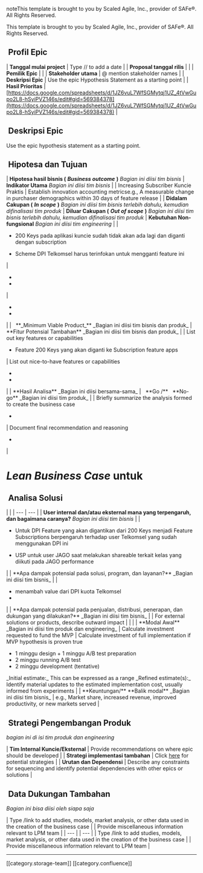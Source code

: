 noteThis template is brought to you by Scaled Agile, Inc., provider of SAFe®. All Rights Reserved.

This template is brought to you by Scaled Agile, Inc., provider of SAFe®. All Rights Reserved.


##  Profil Epic


|  **Tanggal mulai project**  | Type // to add a date | 
|  **Proposal tanggal rilis**  |  | 
|  **Pemilik Epic**  |  | 
|  **Stakeholder utama**  | @ mention stakeholder names | 
|  **Deskripsi Epic**  | Use the epic Hypothesis Statement as a starting point | 
|  **Hasil Prioritas**  | [https://docs.google.com/spreadsheets/d/1JZ6vuL7WfSGMytqj1UZ_4tVwGupo2L8-hSyiPVZ146s/edit#gid=569384378](https://docs.google.com/spreadsheets/d/1JZ6vuL7WfSGMytqj1UZ_4tVwGupo2L8-hSyiPVZ146s/edit#gid=569384378) | 


##  Deskripsi Epic
Use the epic hypothesis statement as a starting point.


##  Hipotesa dan Tujuan


|  **Hipotesa hasil bisnis (**  **_Business outcome_**  **)**  _Bagian ini diisi tim bisnis_  |  **Indikator Utama**  _Bagian ini diisi tim bisnis_  | 
| Increasing Subscriber Kuncie Praktis | Establish innovation accounting metricse.g., A measurable change in purchaser demographics within 30 days of feature release | 
|  **Didalam Cakupan (**  **_In scope_**  **)**  _Bagian ini diisi tim bisnis terlebih dahulu, kemudian difinalisasi tim produk_  |  **Diluar Cakupan (**  **_Out of scope_**  **)**  _Bagian ini diisi tim bisnis terlebih dahulu, kemudian difinalisasi tim produk_  |  **Kebutuhan Non-fungsional**  _Bagian ini diisi tim engineering_  | 
| <ul><li>200 Keys pada aplikasi kuncie sudah tidak akan ada lagi dan diganti dengan subscription 

</li><li>Scheme DPI Telkomsel harus terinfokan untuk mengganti feature ini

</li></ul> | <ul><li>

</li><li>

</li></ul> | <ul><li>

</li><li>

</li></ul> | 
|   **_Minimum Viable Product_**  _Bagian ini diisi tim bisnis dan produk_  |  **Fitur Potensial Tambahan**  _Bagian ini diisi tim bisnis dan produk_  | 
| List out key features or capabilities<ul><li>Feature 200 Keys yang akan diganti ke Subscription feature apps

</li></ul> | List out nice-to-have features or capabilities<ul><li>

</li><li>

</li></ul> | 
|  **Hasil Analisa**  _Bagian ini diisi bersama-sama_  |   **Go /**   **No-go**  _Bagian ini diisi tim produk_  | 
| Briefly summarize the analysis formed to create the business case<ul><li>

</li></ul> | Document final recommendation and reasoning<ul><li>

</li></ul> | 


#  _Lean Business Case_  untuk <short name of epic>

##  Analisa Solusi


|  | 
|  --- |  --- | 
|  **User internal dan/atau eksternal mana yang terpengaruh, dan bagaimana caranya?**  _Bagian ini diisi tim bisnis_  | 
| <ul><li>Untuk DPI Feature yang akan digantikan dari 200 Keys menjadi Feature Subscriptions berpengaruh terhadap user Telkomsel yang sudah menggunakan DPI ini

</li><li>USP untuk user JAGO saat melakukan shareable terkait kelas yang diikuti pada JAGO performance

</li></ul> | 
|  **Apa dampak potensial pada solusi, program, dan layanan?**  _Bagian ini diisi tim bisnis_  | 
| <ul><li>menambah value dari DPI kuota Telkomsel

</li><li>

</li></ul> | 
|  **Apa dampak potensial pada penjualan, distribusi, penerapan, dan dukungan yang dilakukan?**  _Bagian ini diisi tim bisnis_  | 
| For external solutions or products, describe outward impact | 
|  | 
|  **Modal Awal**  _Bagian ini diisi tim produk dan engineering_  | Calculate investment requested to fund the MVP | Calculate investment of full implementation if MVP hypothesis is proven true<ul><li>1 minggu design + 1 minggu A/B test preparation

</li><li>2 minggu running A/B test 

</li><li>2 minggu development (tentative)

</li></ul> _Initial estimate:_  This can be expressed as a range _Refined estimate(s):_  Identify material updates to the estimated implementation cost, usually informed from experiments | 
|  **Keuntungan/**  **Balik modal**  _Bagian ini diisi tim bisnis_  | e.g., Market share, increased revenue, improved productivity, or new markets served | 


##  Strategi Pengembangan Produk
 _bagian ini di isi tim produk dan engineering_ 



|  **Tim Internal Kuncie/Eksternal**  | Provide recommendations on where epic should be developed | 
|  **Strategi implementasi tambahan**  | Click [here](https://www.scaledagileframework.com/implementation-strategies-for-business-epics/) for potential strategies | 
|  **Urutan dan Dependensi**  | Describe any constraints for sequencing and identify potential dependencies with other epics or solutions | 


##  Data Dukungan Tambahan
 _Bagian ini bisa diisi oleh siapa saja_ 



| Type /link to add studies, models, market analysis, or other data used in the creation of the business case | 
| Provide miscellaneous information relevant to LPM team | 
|  --- | 
|  --- | 
| Type /link to add studies, models, market analysis, or other data used in the creation of the business case | 
| Provide miscellaneous information relevant to LPM team | 



*****

[[category.storage-team]] 
[[category.confluence]] 
